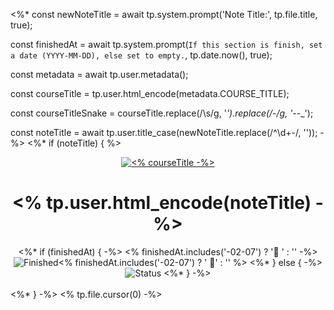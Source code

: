 <%*
const newNoteTitle = await tp.system.prompt('Note Title:', tp.file.title, true);

const finishedAt = await tp.system.prompt(`If this section is finish, set a date (YYYY-MM-DD), else set to empty.`, tp.date.now(), true);

const metadata = await tp.user.metadata();

const courseTitle = tp.user.html_encode(metadata.COURSE_TITLE);

const courseTitleSnake = courseTitle.replace(/\s/g, '_').replace(/_-_/g, '_--_');

const noteTitle = await tp.user.title_case(newNoteTitle.replace(/^\d+-/, ''));
-%>
<%* if (noteTitle) { %>
<div id="title" align="center">
<a href="<% metadata.COURSE_URL -%>">
<img src="https://img.shields.io/badge/<% courseTitleSnake -%>-white?logo=udemy&style=for-the-badge&color=D2CBCB" alt="<% courseTitle -%>" />
</a>
<h1><% tp.user.html_encode(noteTitle) -%></h1>
<%* if (finishedAt) { -%>
<% finishedAt.includes('-02-07') ? '🎉 ' : '' -%><img src="https://img.shields.io/badge/Finished-<% finishedAt.replace(/-/g, '--') -%>-white?labelColor=2A6041&color=B6EFD4" alt="Finished" /><% finishedAt.includes('-02-07') ? ' 🎂' : '' %>
<%* } else { -%>
<img src="https://img.shields.io/badge/Status-In_Progress-white?labelColor=383D3B&color=6290C8" alt="Status" />
<%* } -%>
<br /><br />
</div>
<%* } -%>
<% tp.file.cursor(0) -%>
